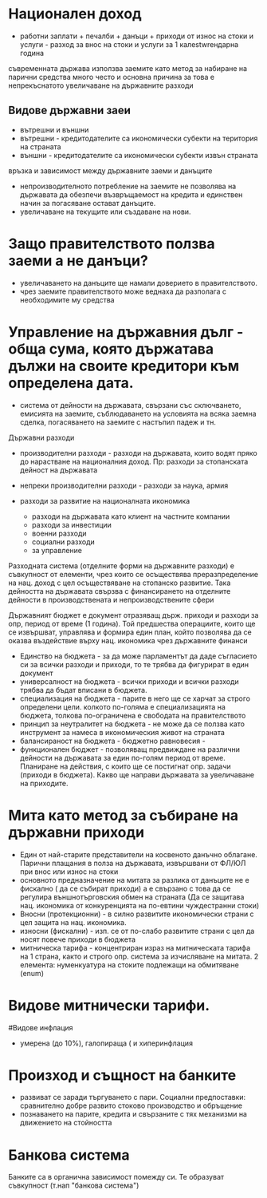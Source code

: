 # Национален доход
- работни заплати + печалби + данъци + приходи от износ на стоки и услуги - разход за внос на стоки и услуги за 1 калеstwreндарна година

съвременната държава използва заемите като метод за набиране на парични средства много често и основна причина за това е непрекъснатото увеличаване на държавните разходи
## Видове държавни заеи
- вътрешни и външни
- вътрешни - кредитодателите са икономически субекти на територия на страната
- външни - кредитодателите са икономически субекти извън страната

връзка и зависимост между държавните заеми и данъците
- непроизводителното потребление на заемите не позволява на държавата да обезпечи възвръщаемост на кредитa и единствен начин за погасяване остават данъците.
- увеличаване на текущите или създаване на нови.

# Защо правителството ползва заеми а не данъци?
- увеличаването на данъците ще намали доверието в правителството.
- чрез заемите правителството може веднаха да разполага с необходимите му средства

# Управление на държавния дълг - обща сума, която държатава дължи на своите кредитори към определена дата.
- система от дейности на държавата, свързани със сключването, емисията на заемите, съблюдаването на условията на всяка заемна сделка, погасяването на заемите с настъпил падеж и тн.


Държавни разходи
- производителни разходи - разходи на държавата, които водят пряко до нарастване на националния доход. Пр: разходи за стопанската дейност на държавата
- непреки производителни разходи - разходи за наука, армия

- разходи за развитие на националната икономика
  - разходи на държавата като клиент на частните компании
  - разходи за инвестиции
  - военни разходи
  - социални разходи
  - за управление

Разходната система (отделните форми на държавните разходи) е съвкупност от елементи, чрез които се осъществява преразпределение на нац. доход с цел осъществяване
на стопанско развитие. Така дейността на държавата свързва с финансирането на отделните дейности в производствената и непроизводствените сфери 

Държавният бюджет е документ отразяващ държ. приходи и разходи за опр, период от време (1 година). Той предшества операциите, които ще се извършват, управлява и формира
един план, който позволява да се оказва въздействие върху нац. икономика чрез държавните финанси

- Единство на бюджета - за да може парламентът да даде съгласието си за всички разходи и приходи, то те трябва да фигурират в един документ
- универсалност на бюджета - всички приходи и всички разходи трябва да бъдат вписани в бюджета.
- специализация на бюджета - парите в него ще се харчат за строго определени цели. колкото по-голяма е специализацията на бюджета, толкова по-ограничена е свободата на правителството
- принцип за неутралитет на бюджета - не може да се ползва като инструмент за намеса в икономическия живот на страната
- балансираност на бюджета - бюджетно равновесия - 
- функционален бюджет - позволяващ предвиждане на различни дейности на държавата за един по-голям период от време.
Планиране на действия, с които ще се постигнат опр. задачи (приходи в бюджета).
Какво ще направи държавата за увеличаване на приходите.

# Мита като метод за събиране на държавни приходи
- Един от най-старите представители на косвеното данъчно облагане. Парични плащания в полза на държавата, извършвани от ФЛ/ЮЛ при внос или износ на стоки
- основното предназначение на митата за разлика от данъците не е фискално ( да се събират приходи) а е свързано с това да се регулира външнотърговския обмен на страната
(Да се защитава нац. икономика от конкуренцията на по-евтини чуждестранни стоки)
- Вносни (протекционни) - в силно развитите икономически страни с цел защита на нац. икономика.
- износни (фискални) - изп. се от по-слабо развитите страни с цел да носят повече приходи в бюджета
- митническа тарифа - концентриран израз на митническата тарифа на 1 страна, както и строго опр. система за изчисляване на митата.
2 елемента: нуменкуатура на стоките подлежащи на обмитяване (enum) 

# Видове митнически тарифи.

#Видове инфлация
- умерена (до 10%), галопираща ( и хиперинфлация

# Произход и същност на банките
- развиват се заради търгуването с пари. Социални предпоставки: сравнително добре развито стоково производство и обръщение
- познаването на парите, кредита и свързаните с тях механизми на движението на стойността


# Банкова система
Банките са в органична зависимост помежду си. Те образуват съвкупност (т.нап "банкова система")

